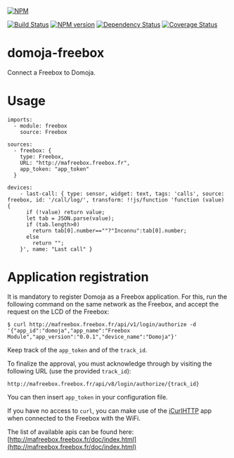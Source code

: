 [//]: # (badges START)
[![NPM](https://nodei.co/npm/domoja.png?downloads=true&downloadRank=true&stars=true)](https://nodei.co/npm/domoja/)

[![Build Status](https://travis-ci.org/bchabrier/domoja.svg?branch=master)](https://travis-ci.org/bchabrier/domoja) [![NPM version](http://img.shields.io/npm/v/domoja.svg)](https://www.npmjs.org/package/domoja) [![Dependency Status](https://david-dm.org/bchabrier/domoja.svg)](https://david-dm.org/bchabrier/domoja) [![Coverage Status](https://coveralls.io/repos/github/bchabrier/domoja/badge.svg?branch=master)](https://coveralls.io/github/bchabrier/domoja?branch=master)


[//]: # (badges END)

[//]: # (moduleName START)
domoja-freebox
==============
[//]: # (moduleName END)

Connect a Freebox to Domoja.

# Usage

```
imports:
  - module: freebox
    source: Freebox

sources:
  - freebox: {
    type: Freebox,
    URL: "http://mafreebox.freebox.fr",
    app_token: "app_token"
  }

devices:
    - last-call: { type: sensor, widget: text, tags: 'calls', source: freebox, id: '/call/log/', transform: !!js/function 'function (value) { 
      if (!value) return value; 
      let tab = JSON.parse(value);
      if (tab.length>0)
        return tab[0].number==""?"Inconnu":tab[0].number;
      else
        return "";
    }', name: "Last call" }

```

# Application registration

It is mandatory to register Domoja as a Freebox application. For this, run the following command on the same network as the Freebox, and accept the request on the LCD of the Freebox:
```
$ curl http://mafreebox.freebox.fr/api/v1/login/authorize -d '{"app_id":"domoja","app_name":"Freebox Module","app_version":"0.0.1","device_name":"Domoja"}'
```
Keep track of the `app_token` and of the `track_id`.

To finalize the approval, you must acknowledge through by visiting the following URL (use the provided `track_id`):
```
http://mafreebox.freebox.fr/api/v8/login/authorize/{track_id}
```

You can then insert `app_token` in your configuration file.

If you have no access to `curl`, you can make use of the [iCurlHTTP](https://apps.apple.com/fr/app/icurlhttp/id611943891) app when connected to the Freebox with the WiFi.

The list of available apis can be found here: [http://mafreebox.freebox.fr/doc/index.html](http://mafreebox.freebox.fr/doc/index.html)














